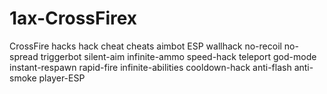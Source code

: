 # 1ax-CrossFirex
CrossFire hacks hack cheat cheats aimbot ESP wallhack no-recoil no-spread triggerbot silent-aim infinite-ammo speed-hack teleport god-mode instant-respawn rapid-fire infinite-abilities cooldown-hack anti-flash anti-smoke player-ESP
